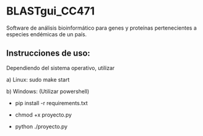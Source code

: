 # BLASTgui_CC471
Software de análisis bioinformático para genes y proteínas pertenecientes a especies endémicas de un país.
## Instrucciones de uso:
Dependiendo del sistema operativo, utilizar

  a) Linux: sudo make start
  
  b) Windows: (Utilizar powershell)
 
 - pip install -r requirements.txt
 
 - chmod +x proyecto.py
 
 - python ./proyecto.py
